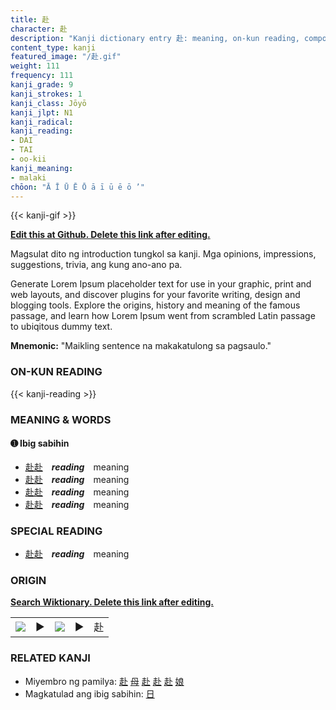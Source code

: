 ```yaml
---
title: 赴
character: 赴
description: "Kanji dictionary entry 赴: meaning, on-kun reading, compounds, origin, related kanji"
content_type: kanji
featured_image: "/赴.gif"
weight: 111
frequency: 111
kanji_grade: 9
kanji_strokes: 1
kanji_class: Jōyō
kanji_jlpt: N1
kanji_radical: 
kanji_reading: 
- DAI
- TAI
- oo-kii
kanji_meaning:
- malaki
chōon: "Ā Ī Ū Ē Ō ā ī ū ē ō ’"
---
```

[//]: # (Don't edit the line below. Kanji animated GIF code is automatically generated.)
{{< kanji-gif >}}

[//]: # (Edit below this line.)

**[Edit this at Github. Delete this link after editing.](https://github.com/tim0g/tim/tree/main/content/kanji/赴/index.md)**

Magsulat dito ng introduction tungkol sa kanji. Mga opinions, impressions, suggestions, trivia, ang kung ano-ano pa.

Generate Lorem Ipsum placeholder text for use in your graphic, print and web layouts, and discover plugins for your favorite writing, design and blogging tools. Explore the origins, history and meaning of the famous passage, and learn how Lorem Ipsum went from scrambled Latin passage to ubiqitous dummy text.
 
**Mnemonic:** "Maikling sentence na makakatulong sa pagsaulo."

### ON-KUN READING

[//]: # (Don't edit the line below. ON-KUN READING code is automatically generated.)
{{< kanji-reading >}}

### MEANING & WORDS

#### ➊ **Ibig sabihin**
  - [赴](../赴)[赴](../赴)　***reading***　meaning
  - [赴](../赴)[赴](../赴)　***reading***　meaning
  - [赴](../赴)[赴](../赴)　***reading***　meaning
  - [赴](../赴)[赴](../赴)　***reading***　meaning

### SPECIAL READING
  - [赴](../赴)[赴](../赴)　***reading***　meaning

### ORIGIN

**[Search Wiktionary. Delete this link after editing.](https://wiktionary.org/wiki/赴)**
<table class="kanji-table"><tr><td>
<img src="60px-赴-bronze.svg.png">
</td><td>▶</td><td>
<img src="60px-赴-oracle.svg.png">
</td><td>▶</td>
<td class="kanji-origin">赴</td>
</tr></table>

### RELATED KANJI
- Miyembro ng pamilya: [赴](../赴) [母](../母) [赴](../赴) [赴](../赴) [赴](../赴) [娘](../娘)
- Magkatulad ang ibig sabihin: [日](../日)
